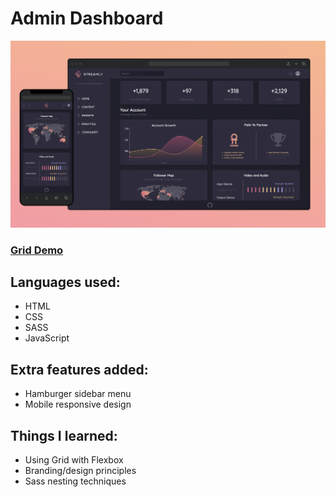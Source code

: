 # Admin Dashboard

![app-picture](https://github.com/bartbzd/admin-dashboard/blob/main/img/mockup1.png)

### [Grid Demo](https://bartbzd.github.io/admin-dashboard/)

## Languages used:

- HTML
- CSS
- SASS
- JavaScript

## Extra features added:

- Hamburger sidebar menu
- Mobile responsive design

## Things I learned:

- Using Grid with Flexbox
- Branding/design principles
- Sass nesting techniques